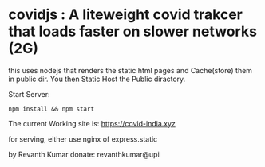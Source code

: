 # covidjs : A liteweight covid trakcer that loads faster on slower networks (2G)

this uses nodejs that renders the static html pages and Cache(store) them in public dir. You then Static Host the Public diractory. 

Start Server:
```
npm install && npm start
```

The current Working site is:
https://covid-india.xyz

for serving, either use nginx of express.static

by Revanth Kumar
donate: revanthkumar@upi
